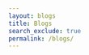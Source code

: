 ```yaml
---
layout: blogs 
title: Blogs
search_exclude: true
permalink: /blogs/
---
```






<script src="https://utteranc.es/client.js"
        repo="SoniDhenuva/soni_2025"
        issue-term="title"
        label="blogpost-comment"
        theme="github-light"
        crossorigin="anonymous"
        async>
</script>